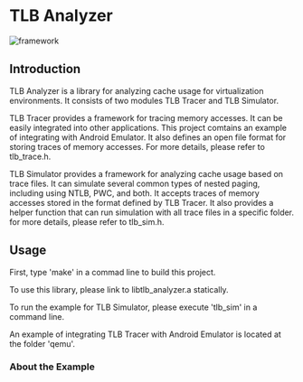 # TLB Analyzer

![framework](https://github.com/whitestonelee/tlb_analyzer/blob/master/img/framework.png)

## Introduction
TLB Analyzer is a library for analyzing cache usage for virtualization environments.
It consists of two modules TLB Tracer and TLB Simulator.

TLB Tracer provides a framework for tracing memory accesses.
It can be easily integrated into other applications.
This project comtains an example of integrating with Android Emulator.
It also defines an open file format for storing traces of memory accesses.
For more details, please refer to tlb_trace.h.

TLB Simulator provides a framework for analyzing cache usage based on trace files.
It can simulate several common types of nested paging, including using NTLB, PWC, and both.
It accepts traces of memory accesses stored in the format defined by TLB Tracer.
It also provides a helper function that can run simulation with all trace files in a specific folder.
for more details, please refer to tlb_sim.h.

## Usage
First, type 'make' in a commad line to build this project.

To use this library, please link to libtlb_analyzer.a statically.

To run the example for TLB Simulator, please execute 'tlb_sim' in a command line.

An example of integrating TLB Tracer with Android Emulator is located at the folder 'qemu'.

### About the Example


